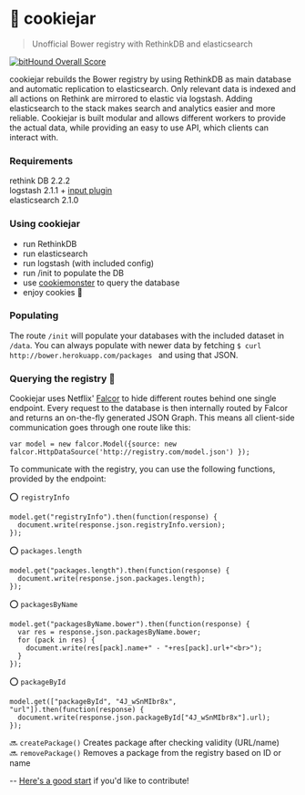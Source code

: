 # 🍪 cookiejar
> Unofficial Bower registry with RethinkDB and elasticsearch   

[![bitHound Overall Score](https://www.bithound.io/github/BenMann/cookiejar/badges/score.svg)](https://www.bithound.io/github/BenMann/cookiejar)   

cookiejar rebuilds the Bower registry by using RethinkDB as main database and automatic replication to elasticsearch. Only relevant data is indexed and all actions on Rethink are mirrored to elastic via logstash.
Adding elasticsearch to the stack makes search and analytics easier and more reliable. Cookiejar is built modular and allows different workers to provide the actual data, while
providing an easy to use API, which clients can interact with.

### Requirements
rethink DB 2.2.2   
logstash 2.1.1 + [input plugin](https://github.com/rethinkdb/logstash-input-rethinkdb)   
elasticsearch 2.1.0   

### Using cookiejar
- run RethinkDB
- run elasticsearch
- run logstash (with included config)
- run /init to populate the DB
- use [cookiemonster](https://github.com/BenMann/cookiemonster) to query the database
- enjoy cookies 🍪

### Populating
The route `/init` will populate your databases with the included dataset in `/data`. You can always populate with newer data by fetching `$ curl http://bower.herokuapp.com/packages
` and using that JSON.

### Querying the registry :mag_right: 
Cookiejar uses Netflix' [Falcor](https://github.com/Netflix/falcor) to hide different routes behind one single endpoint. Every request to the database is then internally routed by Falcor and returns an on-the-fly generated JSON Graph. This means all client-side communication goes through one route like this:  

`var model = new falcor.Model({source: new falcor.HttpDataSource('http://registry.com/model.json') });`   

To communicate with the registry, you can use the following functions, provided by the endpoint:   

:o: `registryInfo`  
```
model.get("registryInfo").then(function(response) {
  document.write(response.json.registryInfo.version);
});
```

:o: `packages.length`   
```
model.get("packages.length").then(function(response) {
  document.write(response.json.packages.length);
});
```

:o: `packagesByName`  
```
model.get("packagesByName.bower").then(function(response) {
  var res = response.json.packagesByName.bower;
  for (pack in res) {
    document.write(res[pack].name+" - "+res[pack].url+"<br>");
  }       
});
```

:o: `packageById`   
```
model.get(["packageById", "4J_wSnMIbr8x", "url"]).then(function(response) {
  document.write(response.json.packageById["4J_wSnMIbr8x"].url);
});
```


:soon: `createPackage()` Creates package after checking validity (URL/name)   
:soon: `removePackage()`  Removes a package from the registry based on ID or name
   
--
[Here's a good start](https://www.bithound.io/github/BenMann/cookiejar/master/techdebt) if you'd like to contribute!
